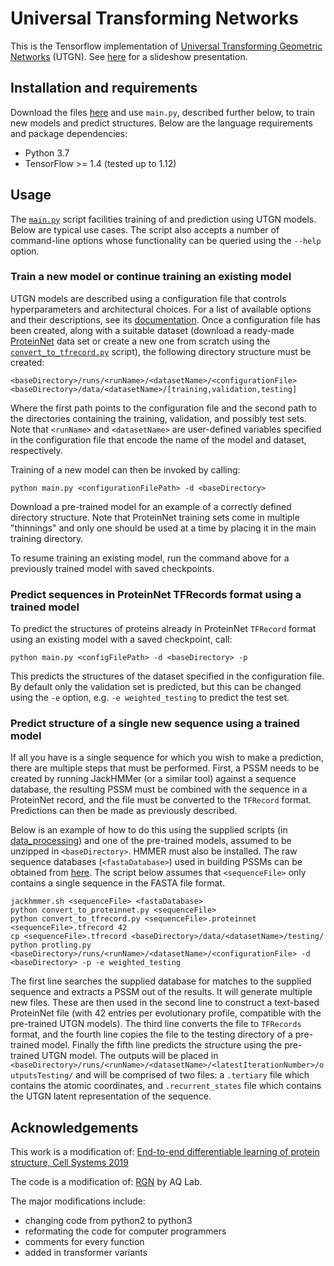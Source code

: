# Universal Transforming Networks
This is the Tensorflow implementation of [Universal Transforming Geometric Networks](https://arxiv.org/abs/1908.00723) (UTGN). See [here](https://github.com/JinLi711/UTGN/blob/master/UTGN%20Presentation.pdf) for a slideshow presentation.

## Installation and requirements
Download the files [here](https://github.com/JinLi711/UTGN/tree/master/UTGN) and use `main.py`, described further below, to train new models and predict structures. Below are the language requirements and package dependencies:

* Python 3.7
* TensorFlow >= 1.4 (tested up to 1.12)

## Usage
The [`main.py`](https://github.com/JinLi711/UTGN/blob/master/UTGN/model/main.py) script facilities training of and prediction using UTGN models. Below are typical use cases. The script also accepts a number of command-line options whose functionality can be queried using the `--help` option.

### Train a new model or continue training an existing model
UTGN models are described using a configuration file that controls hyperparameters and architectural choices. For a list of available options and their descriptions, see its [documentation](https://github.com/JinLi711/UTGN/blob/master/CONFIG.md). Once a configuration file has been created, along with a suitable dataset (download a ready-made [ProteinNet](https://github.com/aqlaboratory/proteinnet) data set or create a new one from scratch using the [`convert_to_tfrecord.py`](https://github.com/JinLi711/UTGN/blob/master/UTGN/data_processing/convert_to_tfrecord.py) script), the following directory structure must be created:

```
<baseDirectory>/runs/<runName>/<datasetName>/<configurationFile>
<baseDirectory>/data/<datasetName>/[training,validation,testing]
```

Where the first path points to the configuration file and the second path to the directories containing the training, validation, and possibly test sets. Note that `<runName>` and `<datasetName>` are user-defined variables specified in the configuration file that encode the name of the model and dataset, respectively.

Training of a new model can then be invoked by calling:

```
python main.py <configurationFilePath> -d <baseDirectory>
```

Download a pre-trained model for an example of a correctly defined directory structure. Note that ProteinNet training sets come in multiple "thinnings" and only one should be used at a time by placing it in the main training directory.

To resume training an existing model, run the command above for a previously trained model with saved checkpoints.

### Predict sequences in ProteinNet TFRecords format using a trained model
To predict the structures of proteins already in ProteinNet `TFRecord` format using an existing model with a saved checkpoint, call:

```
python main.py <configFilePath> -d <baseDirectory> -p
```

This predicts the structures of the dataset specified in the configuration file. By default only the validation set is predicted, but this can be changed using the `-e` option, e.g. `-e weighted_testing` to predict the test set.

### Predict structure of a single new sequence using a trained model
If all you have is a single sequence for which you wish to make a prediction, there are multiple steps that must be performed. First, a PSSM needs to be created by running JackHMMer (or a similar tool) against a sequence database, the resulting PSSM must be combined with the sequence in a ProteinNet record, and the file must be converted to the `TFRecord` format. Predictions can then be made as previously described.

Below is an example of how to do this using the supplied scripts (in [data_processing](https://github.com/JinLi711/UTGN/tree/master/UTGN/data_processing)) and one of the pre-trained models, assumed to be unzipped in `<baseDirectory>`. HMMER must also be installed. The raw sequence databases (`<fastaDatabase>`) used in building PSSMs can be obtained from [here](https://github.com/aqlaboratory/proteinnet/blob/master/docs/raw_data.md). The script below assumes that `<sequenceFile>` only contains a single sequence in the FASTA file format.

```
jackhmmer.sh <sequenceFile> <fastaDatabase>
python convert_to_proteinnet.py <sequenceFile>
python convert_to_tfrecord.py <sequenceFile>.proteinnet <sequenceFile>.tfrecord 42
cp <sequenceFile>.tfrecord <baseDirectory>/data/<datasetName>/testing/
python protling.py <baseDirectory>/runs/<runName>/<datasetName>/<configurationFile> -d <baseDirectory> -p -e weighted_testing
```

The first line searches the supplied database for matches to the supplied sequence and extracts a PSSM out of the results. It will generate multiple new files. These are then used in the second line to construct a text-based ProteinNet file (with 42 entries per evolutionary profile, compatible with the pre-trained UTGN models). The third line converts the file to `TFRecords` format, and the fourth line copies the file to the testing directory of a pre-trained model. Finally the fifth line predicts the structure using the pre-trained UTGN model. The outputs will be placed in  `<baseDirectory>/runs/<runName>/<datasetName>/<latestIterationNumber>/outputsTesting/` and will be comprised of two files: a `.tertiary` file which contains the atomic coordinates, and `.recurrent_states` file which contains the UTGN latent representation of the sequence.


<!-- ## Bugs

* Loading model and predicting is buggy. -->

## Acknowledgements
This work is a modification of: [End-to-end differentiable learning of protein structure, Cell Systems 2019](https://www.cell.com/cell-systems/fulltext/S2405-4712(19)30076-6)

The code is a modification of: [RGN](https://github.com/aqlaboratory/rgn) by AQ Lab.

The major modifications include:
* changing code from python2 to python3
* reformating the code for computer programmers
* comments for every function
* added in transformer variants

